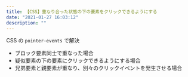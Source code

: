 ```yaml
---
title: 【CSS】重なり合った状態の下の要素をクリックできるようにする
date: "2021-01-27 16:03:12"
description: ""
---
```


CSS の `pointer-events` で解決

- ブロック要素同士で重なった場合
- 疑似要素の下の要素にクリックできるようにする場合
- 兄弟要素と親要素が重なり、別々のクリックイベントを発生させる場合

